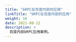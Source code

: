 ```yaml
---
title: "bRPC在百度内部的应用"
linkTitle: "bRPC在百度内部的应用"
weight: 16
date: 2021-08-12
description: >
  百度内部bRPC应用案例。
---
```


